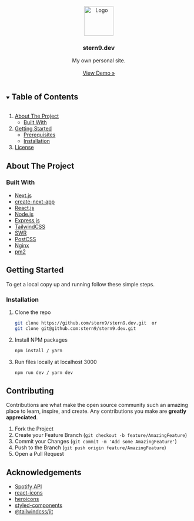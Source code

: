 <!-- PROJECT LOGO -->
<br />
<p align="center">
  <a href="https://stern9.dev/">
    <img src="https://emojipedia-us.s3.dualstack.us-west-1.amazonaws.com/thumbs/320/microsoft/106/bearded-person_emoji-modifier-fitzpatrick-type-1-2_1f9d4-1f3fb_1f3fb.png" alt="Logo" width="80" height="80">
  </a>

  <h3 align="center">stern9.dev</h3>

  <p align="center">
    My own personal site.
    <br />
    <br />
    <a href="https://stern9.dev/" target="_blank">View Demo »</a>
  </p>
</p>

<details open="open">
  <summary><h2 style="display: inline-block">Table of Contents</h2></summary>
  <ol>
    <li>
      <a href="#about-the-project">About The Project</a>
      <ul>
        <li><a href="#built-with">Built With</a></li>
      </ul>
    </li>
    <li>
      <a href="#getting-started">Getting Started</a>
      <ul>
        <li><a href="#prerequisites">Prerequisites</a></li>
        <li><a href="#installation">Installation</a></li>
      </ul>
    </li>
    <li><a href="#license">License</a></li>
  </ol>
</details>

## About The Project

### Built With

- [Next.js](https://nextjs.org/)
- [create-next-app](https://github.com/vercel/next.js/tree/canary/packages/create-next-app)
- [React.js](https://reactjs.org/docs/)
- [Node.js](https://nodejs.org/en/)
- [Express.js](https://expressjs.com/)
- [TailwindCSS](https://tailwindcss.com/docs)
- [SWR](https://swr.vercel.app/)
- [PostCSS](https://postcss.org/)
- [Nginx](https://www.nginx.com/)
- [pm2](https://pm2.keymetrics.io/)

## Getting Started

To get a local copy up and running follow these simple steps.

### Installation

1. Clone the repo
   ```sh
   git clone https://github.com/stern9/stern9.dev.git  or
   git clone git@github.com:stern9/stern9.dev.git
   ```
2. Install NPM packages
   ```sh
   npm install / yarn
   ```
3. Run files locally at localhost 3000
   ```sh
   npm run dev / yarn dev
   ```

## Contributing

Contributions are what make the open source community such an amazing place to learn, inspire, and create. Any contributions you make are **greatly appreciated**.

1. Fork the Project
2. Create your Feature Branch (`git checkout -b feature/AmazingFeature`)
3. Commit your Changes (`git commit -m 'Add some AmazingFeature'`)
4. Push to the Branch (`git push origin feature/AmazingFeature`)
5. Open a Pull Request

## Acknowledgements

- [Spotify API](https://developer.spotify.com/documentation/web-api/)
- [react-icons](https://react-icons.github.io/react-icons/)
- [heroicons](https://heroicons.dev/)
- [styled-components](https://styled-components.com/)
- [@tailwindcss/jit](https://github.com/tailwindlabs/tailwindcss-jit#readme)
